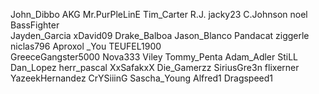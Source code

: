 John_Dibbo
AKG
Mr.PurPleLinE
Tim_Carter
R.J.
jacky23
C.Johnson
noel
BassFighter  
Jayden_Garcia
xDavid09
Drake_Balboa 
Jason_Blanco
Pandacat
ziggerle
niclas796
Aproxol
_You
TEUFEL1900  
GreeceGangster5000
Nova333
Viley 
Tommy_Penta 
Adam_Adler
StiLL
Dan_Lopez
herr_pascal 
XxSafakxX
Die_Gamerzz
SiriusGre3n 
flixerner
YazeekHernandez
CrYSiiinG
Sascha_Young
Alfred1
Dragspeed1

